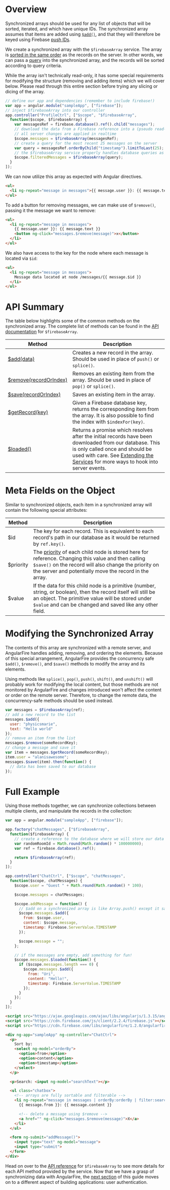 # Overview

Synchronized arrays should be used for any list of objects that will be sorted, iterated, and which have unique IDs. The synchronized array assumes that items are added using [`$add()`](https://angularfire.firebaseapp.com/api.html#angularfire-firebasearray-addnewdata), and that they will therefore be keyed using Firebase [push IDs](https://firebase.google.com/docs/database/web/save-data).

We create a synchronized array with the `$firebaseArray` service. The array is [sorted in the same order](https://firebase.google.com/docs/database/web/save-data) as the records on the server. In other words, we can pass a [query](https://firebase.google.com/docs/database/web/save-data#section-queries) into the synchronized array, and the records will be sorted according to query criteria.

While the array isn't technically read-only, it has some special requirements for modifying the structure (removing and adding items) which we will cover below. Please read through this entire section before trying any slicing or dicing of the array.

```js
// define our app and dependencies (remember to include firebase!)
var app = angular.module("sampleApp", ["firebase"]);
// inject $firebaseArray into our controller
app.controller("ProfileCtrl", ["$scope", "$firebaseArray",
  function($scope, $firebaseArray) {
    var messagesRef = firebase.database().ref().child("messages");
    // download the data from a Firebase reference into a (pseudo read-only) array
    // all server changes are applied in realtime
    $scope.messages = $firebaseArray(messagesRef);
    // create a query for the most recent 25 messages on the server
    var query = messagesRef.orderByChild("timestamp").limitToLast(25);
    // the $firebaseArray service properly handles database queries as well
    $scope.filteredMessages = $firebaseArray(query);
  }
]);
```

We can now utilize this array as expected with Angular directives.

```html
<ul>
  <li ng-repeat="message in messages">{{ message.user }}: {{ message.text }}</li>
</ul>
```

To add a button for removing messages, we can make use of `$remove()`, passing it the message we want to remove:

```html
<ul>
  <li ng-repeat="message in messages">
    {{ message.user }}: {{ message.text }}
    <button ng-click="messages.$remove(message)">x</button>
  </li>
</ul>
```

We also have access to the key for the node where each message is located via `$id`:

```html
<ul>
  <li ng-repeat="message in messages">
    Message data located at node /messages/{{ message.$id }}
  </li>
</ul>
```

# API Summary

The table below highlights some of the common methods on the synchronized array. The complete list of methods can be found in the [API documentation](https://angularfire.firebaseapp.com/api.html#angularfire-firebasearray) for `$firebaseArray`.

| Method  | Description |
| ------------- | ------------- |
| [$add(data)](https://angularfire.firebaseapp.com/api.html#angularfire-firebasearray-addnewdata) | Creates a new record in the array. Should be used in place of `push()` or `splice()`. |
| [$remove(recordOrIndex)](https://angularfire.firebaseapp.com/api.html#angularfire-firebasearray-removerecordorindex) | Removes an existing item from the array. Should be used in place of `pop()` or `splice()`. |
| [$save(recordOrIndex)](https://angularfire.firebaseapp.com/api.html#angularfire-firebasearray-saverecordorindex) | Saves an existing item in the array. |
| [$getRecord(key)](https://angularfire.firebaseapp.com/api.html#angularfire-firebasearray-getrecordkey) | Given a Firebase database key, returns the corresponding item from the array. It is also possible to find the index with `$indexFor(key)`. |
| [$loaded()](https://angularfire.firebaseapp.com/api.html#angularfire-firebasearray-loaded) | Returns a promise which resolves after the initial records have been downloaded from our database. This is only called once and should be used with care. See [Extending the Services](extending-services.md) for more ways to hook into server events. |

# Meta Fields on the Object

Similar to synchronized objects, each item in a synchronized array will contain the following special attributes:

| Method  | Description |
| ------------- | ------------- |
| $id | The key for each record. This is equivalent to each record's path in our database as it would be returned by `ref.key()`. |
| $priority | The [priority](https://firebase.google.com/docs/database/web/retrieve-data#ordering-by-priority) of each child node is stored here for reference. Changing this value and then calling `$save()` on the record will also change the priority on the server and potentially move the record in the array. |
| $value | If the data for this child node is a primitive (number, string, or boolean), then the record itself will still be an object. The primitive value will be stored under `$value` and can be changed and saved like any other field. |

# Modifying the Synchronized Array

The contents of this array are synchronized with a remote server, and AngularFire handles adding, removing, and ordering the elements. Because of this special arrangement, AngularFire provides the concurrency safe `$add()`, `$remove()`, and `$save()` methods to modify the array and its elements.

Using methods like `splice()`, `pop()`, `push()`, `shift()`, and `unshift()` will probably work for modifying the local content, but those methods are not monitored by AngularFire and changes introduced won't affect the content or order on the remote server. Therefore, to change the remote data, the concurrency-safe methods should be used instead.

```js
var messages = $FirebaseArray(ref);
// add a new record to the list
messages.$add({
  user: "physicsmarie",
  text: "Hello world"
});
// remove an item from the list
messages.$remove(someRecordKey);
// change a message and save it
var item = messages.$getRecord(someRecordKey);
item.user = "alanisawesome";
messages.$save(item).then(function() {
  // data has been saved to our database
});
```

# Full Example

Using those methods together, we can synchronize collections between multiple clients, and manipulate the records in the collection:

```js
var app = angular.module("sampleApp", ["firebase"]);

app.factory("chatMessages", ["$firebaseArray",
  function($firebaseArray) {
    // create a reference to the database where we will store our data
    var randomRoomId = Math.round(Math.random() * 100000000);
    var ref = firebase.database().ref();

    return $firebaseArray(ref);
  }
]);

app.controller("ChatCtrl", ["$scope", "chatMessages",
  function($scope, chatMessages) {
    $scope.user = "Guest " + Math.round(Math.random() * 100);

    $scope.messages = chatMessages;

    $scope.addMessage = function() {
      // $add on a synchronized array is like Array.push() except it saves to the database!
      $scope.messages.$add({
        from: $scope.user,
        content: $scope.message,
        timestamp: Firebase.ServerValue.TIMESTAMP
      });

      $scope.message = "";
    };

    // if the messages are empty, add something for fun!
    $scope.messages.$loaded(function() {
      if ($scope.messages.length === 0) {
        $scope.messages.$add({
          from: "Uri",
          content: "Hello!",
          timestamp: Firebase.ServerValue.TIMESTAMP
        });
      }
    });
  }
]);
```

```html
<script src="https://ajax.googleapis.com/ajax/libs/angularjs/1.3.15/angular.min.js"></script>
<script src="https://cdn.firebase.com/js/client/2.2.4/firebase.js"></script>
<script src="https://cdn.firebase.com/libs/angularfire/1.2.0/angularfire.min.js"></script>

<div ng-app="sampleApp" ng-controller="ChatCtrl">
  <p>
    Sort by:
    <select ng-model="orderBy">
      <option>from</option>
      <option>content</option>
      <option>timestamp</option>
    </select>
  </p>

  <p>Search: <input ng-model="searchText"></p>

  <ul class="chatbox">
    <!-- arrays are fully sortable and filterable -->
    <li ng-repeat="message in messages | orderBy:orderBy | filter:searchText">
      {{ message.from }}: {{ message.content }}

      <!-- delete a message using $remove -->
      <a href="" ng-click="messages.$remove(message)">X</a>
    </li>
  </ul>

  <form ng-submit="addMessage()">
    <input type="text" ng-model="message">
    <input type="submit">
  </form>
</div>
```

Head on over to the [API reference](https://angularfire.firebaseapp.com/api.html#angularfire-firebasearray) for `$firebaseArray` to see more details for each API method provided by the service. Now that we have a grasp of synchronizing data with AngularFire, the [next section](user-auth.md) of this guide moves on to a different aspect of building applications: user authentication.
